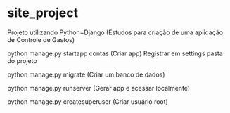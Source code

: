 # site_project
Projeto utilizando Python+Django (Estudos para criação de uma aplicação de Controle de Gastos)

python manage.py startapp contas (Criar app)
Registrar em settings
pasta do projeto

python manage.py migrate (Criar um banco de dados)

python manage.py runserver (Gerar app e acessar localmente)

python manage.py createsuperuser (Criar usuário root)
